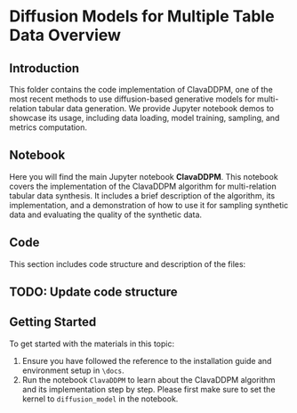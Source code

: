 # Diffusion Models for Multiple Table Data Overview

## Introduction
This folder contains the code implementation of ClavaDDPM, one of the most recent methods to use diffusion-based generative models for multi-relation tabular data generation. We provide Jupyter notebook demos to showcase its usage, including data loading, model training, sampling, and metrics computation.

## Notebook
Here you will find the main Jupyter notebook **ClavaDDPM**. This notebook covers the implementation of the ClavaDDPM algorithm for multi-relation tabular data synthesis. It includes a brief description of the algorithm, its implementation, and a demonstration of how to use it for sampling synthetic data and evaluating the quality of the synthetic data.

## Code
This section includes code structure and description of the files:
## TODO: Update code structure


## Getting Started
To get started with the materials in this topic:
1. Ensure you have followed the reference to the installation guide and environment setup in `\docs`.
2. Run the notebook `ClavaDDPM` to learn about the ClavaDDPM algorithm and its implementation step by step. Please first make sure to set the kernel to `diffusion_model` in the notebook.

